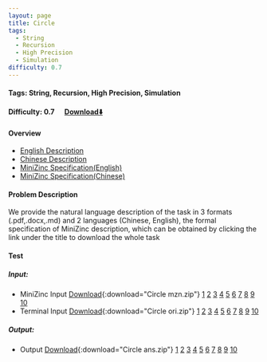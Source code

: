 ```yaml
---
layout: page
title: Circle
tags:
  - String
  - Recursion
  - High Precision
  - Simulation
difficulty: 0.7
---
```


#### Tags: String, Recursion, High Precision, Simulation
#### Difficulty: 0.7 &nbsp;&nbsp;&nbsp;&nbsp; [Download⬇️](../../dataset/Circle.zip)
#### Overview
- [English Description](../../dataset/Circle/task_e.pdf)
- [Chinese Description](../../dataset/Circle/task_c.pdf)
- [MiniZinc Specification(English)](../../dataset/Circle/task_e_mzn.txt)
- [MiniZinc Specification(Chinese)](../../dataset/Circle/task_c_mzn.txt)

#### Problem Description
We provide the natural language description of the task in 3 formats (.pdf,.docx,.md) and 2 languages (Chinese, English), the formal specification of MiniZinc description, which can be obtained by clicking the link under the title to download the whole task
#### Test
##### Input:
- MiniZinc Input [Download](../../dataset/Circle/tests/mzn_form.zip){:download="Circle mzn.zip"} [1](../../dataset/Circle/tests/mzn_form/1_dzn.txt) [2](../../dataset/Circle/tests/mzn_form/2_dzn.txt) [3](../../dataset/Circle/tests/mzn_form/3_dzn.txt) [4](../../dataset/Circle/tests/mzn_form/4_dzn.txt) [5](../../dataset/Circle/tests/mzn_form/5_dzn.txt) [6](../../dataset/Circle/tests/mzn_form/6_dzn.txt) [7](../../dataset/Circle/tests/mzn_form/7_dzn.txt) [8](../../dataset/Circle/tests/mzn_form/8_dzn.txt) [9](../../dataset/Circle/tests/mzn_form/9_dzn.txt) [10](../../dataset/Circle/tests/mzn_form/10_dzn.txt) 
- Terminal Input [Download](../../dataset/Circle/tests/origin_form.zip){:download="Circle ori.zip"} [1](../../dataset/Circle/tests/origin_form/1.in) [2](../../dataset/Circle/tests/origin_form/2.in) [3](../../dataset/Circle/tests/origin_form/3.in) [4](../../dataset/Circle/tests/origin_form/4.in) [5](../../dataset/Circle/tests/origin_form/5.in) [6](../../dataset/Circle/tests/origin_form/6.in) [7](../../dataset/Circle/tests/origin_form/7.in) [8](../../dataset/Circle/tests/origin_form/8.in) [9](../../dataset/Circle/tests/origin_form/9.in) [10](../../dataset/Circle/tests/origin_form/10.in) 

##### Output:
- Output [Download](../../dataset/Circle/tests/ans.zip){:download="Circle ans.zip"} [1](../../dataset/Circle/tests/ans/1_out.txt) [2](../../dataset/Circle/tests/ans/2_out.txt) [3](../../dataset/Circle/tests/ans/3_out.txt) [4](../../dataset/Circle/tests/ans/4_out.txt) [5](../../dataset/Circle/tests/ans/5_out.txt) [6](../../dataset/Circle/tests/ans/6_out.txt) [7](../../dataset/Circle/tests/ans/7_out.txt) [8](../../dataset/Circle/tests/ans/8_out.txt) [9](../../dataset/Circle/tests/ans/9_out.txt) [10](../../dataset/Circle/tests/ans/10_out.txt) 

